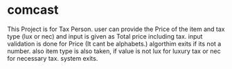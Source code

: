 # comcast
This Project is for Tax Person.
user can provide the Price of the item and tax type (lux or nec) and input is given as Total price including tax.
input validation is done for Price (It cant be alphabets.) algorthim exits if its not a number.
also item type is also taken, if value is not lux for luxury tax or nec for necessary tax. system exits.

